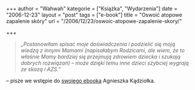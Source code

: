 +++
author = "Wahwah"
kategorie = ["Książka", "Wydarzenia"]
date = "2006-12-23"
layout = "post"
tags = ["e-book"]
title = "Oswoić atopowe zapalenie skóry"
url = "/2006/12/23/oswoic-atopowe-zapalenie-skory/"

+++

> _&#8222;Postanowiłam spisać moje doświadczenia i podzielić się moją wiedzą z innymi Mamami (napisałabym Rodzicami, ale wiem, że to właśnie Mamy bardziej się przejmują zdrowiem dziecka i szukają dobrych rozwiązań) &#8211; może dzięki temu inne dzieci szybciej wygrają ze skazą i AZS.&#8221;_

&#8211; pisze we wstępie do [swojego ebooka][1] Agnieszka Kądziołka.

 [1]: http://goo.gl/EPbxA/
